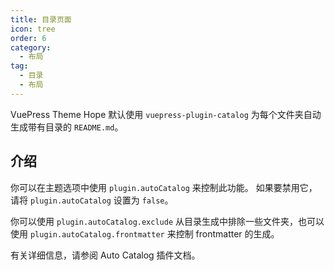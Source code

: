 ```yaml
---
title: 目录页面
icon: tree
order: 6
category:
  - 布局
tag:
  - 目录
  - 布局
---
```


VuePress Theme Hope 默认使用 <ProjectLink name="auto-catalog" path="/zh/">`vuepress-plugin-catalog`</ProjectLink> 为每个文件夹自动生成带有目录的 `README.md`。

<!-- more -->

## 介绍

你可以在主题选项中使用 `plugin.autoCatalog` 来控制此功能。 如果要禁用它，请将 `plugin.autoCatalog` 设置为 `false`。

你可以使用 `plugin.autoCatalog.exclude` 从目录生成中排除一些文件夹，也可以使用 `plugin.autoCatalog.frontmatter` 来控制 frontmatter 的生成。

有关详细信息，请参阅 <ProjectLink name="auto-catalog" path="/zh/">Auto Catalog 插件文档</ProjectLink>。
